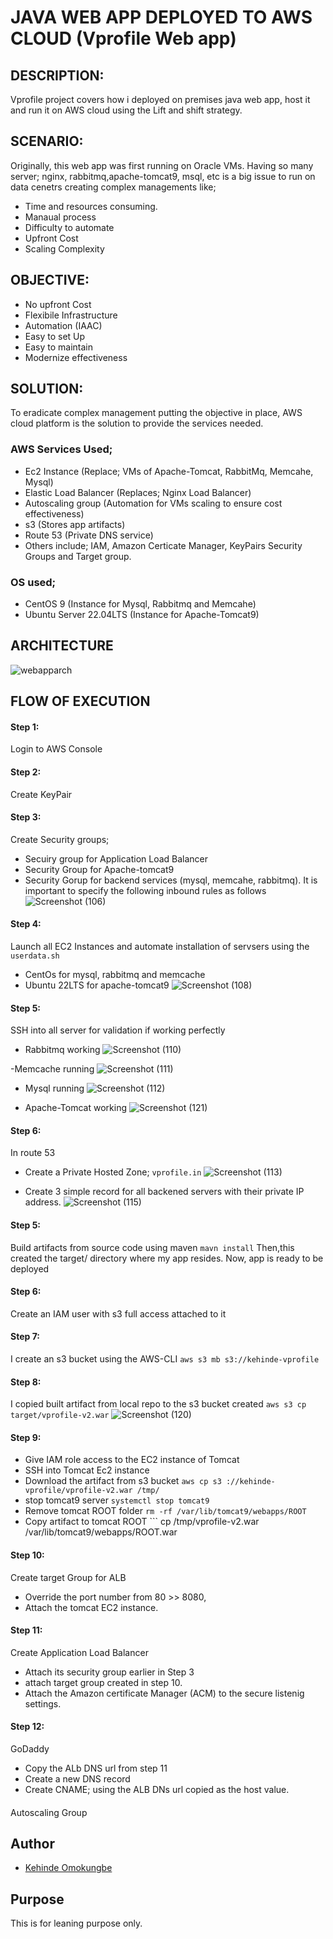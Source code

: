 #  JAVA WEB APP DEPLOYED TO AWS CLOUD (Vprofile Web app)
## DESCRIPTION: 
Vprofile project covers how i deployed on premises java web app, host it and run it on AWS cloud using the Lift and shift strategy. 


## SCENARIO:
Originally, this web app was first running on Oracle VMs. Having so many server; nginx, rabbitmq,apache-tomcat9, msql, etc is  a big issue to run on data cenetrs creating complex managements like;
- Time and resources consuming.
- Manaual process
- Difficulty to automate
- Upfront Cost
- Scaling Complexity

## OBJECTIVE:
- No upfront Cost
- Flexibile Infrastructure
- Automation (IAAC)
- Easy to set Up
- Easy to maintain
- Modernize effectiveness

## SOLUTION:
To eradicate complex management putting the objective in place, AWS cloud platform is the solution to provide the services needed.

### AWS Services Used;
- Ec2 Instance (Replace; VMs of Apache-Tomcat, RabbitMq, Memcahe, Mysql)
- Elastic Load Balancer (Replaces; Nginx Load Balancer)
- Autoscaling group (Automation for VMs scaling to ensure cost effectiveness)
- s3 (Stores app artifacts)
- Route 53 (Private DNS service)
- Others include; IAM, Amazon Certicate Manager, KeyPairs Security Groups and Target group.

### OS used;
- CentOS 9 (Instance for Mysql, Rabbitmq and Memcahe)
- Ubuntu Server 22.04LTS (Instance for Apache-Tomcat9)

## ARCHITECTURE

 ![webapparch](https://github.com/OK-CodeClinic/Java-Web-App-Deployed-to-AWS-Cloud/assets/100064229/093cb01e-c5d9-47ff-a5d8-41676349d142)

## FLOW OF EXECUTION
#### Step 1:
Login to AWS Console
#### Step 2:
Create KeyPair
#### Step 3:
Create Security groups;
- Secuiry group for Application Load Balancer
- Security Group for Apache-tomcat9
- Security Gorup for backend services (mysql, memcahe, rabbitmq). It is important to specify the following inbound rules as follows
  ![Screenshot (106)](https://github.com/OK-CodeClinic/Java-Web-App-Deployed-to-AWS-Cloud/assets/100064229/0ff23cc8-4d97-444c-ba10-9a23cc4a06a5)



#### Step 4: 
Launch all EC2 Instances and automate installation of servsers using the ```userdata.sh```
- CentOs for mysql, rabbitmq and memcache
- Ubuntu 22LTS for apache-tomcat9
  ![Screenshot (108)](https://github.com/OK-CodeClinic/Java-Web-App-Deployed-to-AWS-Cloud/assets/100064229/015015de-f044-4719-b339-04cff0a9bc3c)


#### Step 5:
SSH into all server for validation if working perfectly
- Rabbitmq working
 ![Screenshot (110)](https://github.com/OK-CodeClinic/Java-Web-App-Deployed-to-AWS-Cloud/assets/100064229/0186f627-00b9-4d37-9d39-46d705e95af9)

-Memcache running
 ![Screenshot (111)](https://github.com/OK-CodeClinic/Java-Web-App-Deployed-to-AWS-Cloud/assets/100064229/49fe91e3-b611-4101-afe0-5efb72bc4364)

- Mysql running
  ![Screenshot (112)](https://github.com/OK-CodeClinic/Java-Web-App-Deployed-to-AWS-Cloud/assets/100064229/c16710a2-0240-426f-b2ad-4a14714bcbe5)

- Apache-Tomcat working
  ![Screenshot (121)](https://github.com/OK-CodeClinic/Java-Web-App-Deployed-to-AWS-Cloud/assets/100064229/6ef81215-b933-437e-b6d3-bda88dba35f4)







#### Step 6:
In route 53
- Create a Private Hosted Zone; ```vprofile.in```
  ![Screenshot (113)](https://github.com/OK-CodeClinic/Java-Web-App-Deployed-to-AWS-Cloud/assets/100064229/97d2ab82-5afd-4f1c-a9d6-818cb4a8fce8)

- Create 3 simple record for all backened servers with their private IP address.
  ![Screenshot (115)](https://github.com/OK-CodeClinic/Java-Web-App-Deployed-to-AWS-Cloud/assets/100064229/f8037de6-2020-41d7-8dc7-38d3320880e8)


#### Step 5:
Build artifacts from source code using maven ```mavn install```
Then,this created the target/ directory where my app resides. Now, app is ready to be deployed

#### Step 6: 
Create an IAM user with s3 full access attached to it

#### Step 7:
I create an s3 bucket using the AWS-CLI
 ```aws s3 mb s3://kehinde-vprofile```

#### Step 8:
I copied built artifact from local repo to the s3 bucket created
```aws s3 cp target/vprofile-v2.war```
  ![Screenshot (120)](https://github.com/OK-CodeClinic/Java-Web-App-Deployed-to-AWS-Cloud/assets/100064229/8283b5a3-0135-4066-be6c-ad09b64714e8)


#### Step 9:
- Give IAM role access to the EC2 instance of Tomcat
- SSH into Tomcat Ec2 instance
- Download the artifact from s3 bucket ```aws cp s3 ://kehinde-vprofile/vprofile-v2.war /tmp/```
- stop tomcat9 server ```systemctl stop tomcat9```
- Remove tomcat ROOT folder ```rm -rf /var/lib/tomcat9/webapps/ROOT```
- Copy artifact to tomcat ROOT ``` cp /tmp/vprofile-v2.war /var/lib/tomcat9/webapps/ROOT.war

#### Step 10:
Create target Group for ALB
- Override the port number from 80 >> 8080, 
- Attach the tomcat EC2 instance.

#### Step 11:
Create Application Load Balancer
- Attach its security group earlier in Step 3
- attach target group created in step 10.
- Attach the Amazon certificate Manager (ACM) to the secure listenig settings.

#### Step 12:
GoDaddy
- Copy the ALb DNS url from step 11
- Create a new DNS record
- Create CNAME; using the ALB DNs url copied as the host value.

#### 
Autoscaling Group




## Author

- [Kehinde Omokungbe](https://www.github.com/OK-CodeClinic)

## Purpose
This is for leaning purpose only.


